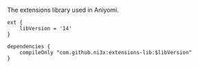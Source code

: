 The extensions library used in Aniyomi.

```
ext {
    libVersion = '14'
}

dependencies {
    compileOnly "com.github.ni3x:extensions-lib:$libVersion"
}
```
